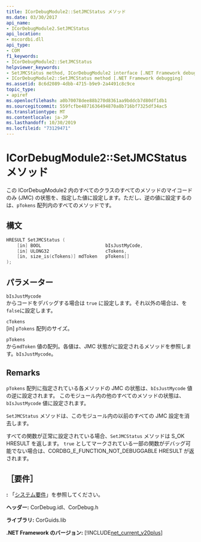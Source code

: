 ```yaml
---
title: ICorDebugModule2::SetJMCStatus メソッド
ms.date: 03/30/2017
api_name:
- ICorDebugModule2.SetJMCStatus
api_location:
- mscordbi.dll
api_type:
- COM
f1_keywords:
- ICorDebugModule2::SetJMCStatus
helpviewer_keywords:
- SetJMCStatus method, ICorDebugModule2 interface [.NET Framework debugging]
- ICorDebugModule2::SetJMCStatus method [.NET Framework debugging]
ms.assetid: 8c6d2089-4dbb-4715-b9e9-2a4491c8c9ce
topic_type:
- apiref
ms.openlocfilehash: a0b70078dee88b270d8361aa9bddcb7d80df1db1
ms.sourcegitcommit: 559fcfbe4871636494870a8b716bf7325df34ac5
ms.translationtype: MT
ms.contentlocale: ja-JP
ms.lasthandoff: 10/30/2019
ms.locfileid: "73129471"
---
```

# <a name="icordebugmodule2setjmcstatus-method"></a>ICorDebugModule2::SetJMCStatus メソッド
この ICorDebugModule2 内のすべてのクラスのすべてのメソッドのマイコードのみ (JMC) の状態を、指定した値に設定します。ただし、逆の値に設定するのは、`pTokens` 配列内のすべてのメソッドです。  
  
## <a name="syntax"></a>構文  
  
```cpp  
HRESULT SetJMCStatus (  
    [in] BOOL                        bIsJustMyCode,  
    [in] ULONG32                     cTokens,  
    [in, size_is(cTokens)] mdToken   pTokens[]  
);  
```  
  
## <a name="parameters"></a>パラメーター  
 `bIsJustMycode`  
 からコードをデバッグする場合は `true` に設定します。それ以外の場合は、を `false`に設定します。  
  
 `cTokens`  
 [in] `pTokens` 配列のサイズ。  
  
 `pTokens`  
 から`mdToken` 値の配列。各値は、JMC 状態がに設定されるメソッドを参照します。`bIsJustMycode`。  
  
## <a name="remarks"></a>Remarks  
 `pTokens` 配列に指定されている各メソッドの JMC の状態は、`bIsJustMycode` 値の逆に設定されます。 このモジュール内の他のすべてのメソッドの状態は、`bIsJustMycode` 値に設定されます。  
  
 `SetJMCStatus` メソッドは、このモジュール内の以前のすべての JMC 設定を消去します。  
  
 すべての関数が正常に設定されている場合、`SetJMCStatus` メソッドは S_OK HRESULT を返します。 `true` としてマークされている一部の関数がデバッグ可能でない場合は、CORDBG_E_FUNCTION_NOT_DEBUGGABLE HRESULT が返されます。  
  
## <a name="requirements"></a>［要件］  
 **:** 「[システム要件](../../../../docs/framework/get-started/system-requirements.md)」を参照してください。  
  
 **ヘッダー:** CorDebug.idl、CorDebug.h  
  
 **ライブラリ:** CorGuids.lib  
  
 **.NET Framework のバージョン:** [!INCLUDE[net_current_v20plus](../../../../includes/net-current-v20plus-md.md)]

